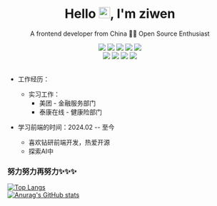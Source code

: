 <p align="center">
  <h1 height="200px" align="center">
   Hello <img src="https://cdn.jsdelivr.net/gh/MaleWeb/picture/images/techblog/hi.gif" width="25">, I'm ziwen
  </h1>
   <p align="center">A frontend developer from China 👨‍💻 Open Source Enthusiast</p>
</p>

<!-- 
  技术栈标签, 小标签来自: https://shields.io/
  1. shields 链接格式: https://img.shields.io/badge/-{标签文本}-{标签背景色}?style={标签类型}&logo={标签前面 Logo}&logoColor={Logo 颜色}
  2. shields 可选 Logo 列表参考: https://github.com/simple-icons/simple-icons/blob/develop/slugs.md
-->
<div align="center">
  <img src="https://img.shields.io/badge/-JavaScript-f6da1c?style=flat&logo=javascript&logoColor=white">
  <img src="https://img.shields.io/badge/-TypeScript-2b6dbf?style=flat&logo=typescript&logoColor=white">
  <img src="https://img.shields.io/badge/-React-00b4ce?style=flat&logo=react&logoColor=white">
  <img src="https://img.shields.io/badge/-Node.js-3C873A?style=flat&logo=Node.js&logoColor=white">
  <img src="https://img.shields.io/badge/-Less-bf608e?style=flat&logo=less&logoColor=white">

</div>
<div align="center">
  <img src="https://img.shields.io/badge/-Git-ee462c?style=flat&logo=git&logoColor=white">
  <img src="https://img.shields.io/badge/-Github-black?style=flat&logo=github">
  <img src="https://img.shields.io/badge/-Webpack-%232C3A42?style=flat-square&logo=webpack">
  <img src="https://img.shields.io/badge/-ESLint-%234B32C3?style=flat-square&logo=eslint">
</div>

<br>

- 工作经历：
  - 实习工作：
     - 美团 - 金融服务部门 
     - 泰康在线 - 健康险部门
       
- 学习前端的时间：2024.02 -- 至今
  - 喜欢钻研前端开发，热爱开源
  - 探索AI中<br>

### 努力努力再努力✨✨✨
[![Top Langs](https://github-readme-stats.vercel.app/api/top-langs/?username=FoundDream&hide=html&layout=compact&title_color=007bff&text_color=e7e7e7&icon_color=007bff&bg_color=171c28&count_private=true)](https://github.com/anuraghazra/github-readme-stats)
<br>
[![Anurag's GitHub stats](https://github-readme-stats.vercel.app/api?username=FoundDream&show_icons=true&title_color=007bff&text_color=e7e7e7&icon_color=007bff&bg_color=171c28)](https://github.com/anuraghazra/github-readme-stats)
